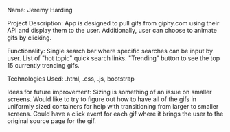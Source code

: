 Name: Jeremy Harding

Project Description: App is designed to pull gifs from giphy.com using their API and display them to the user. Additionally, user can choose to animate gifs by clicking.

Functionality: Single search bar where specific searches can be input by user. List of "hot topic" quick search links. "Trending" button to see the top 15 currently trending gifs.

Technologies Used: .html, .css, .js, bootstrap

Ideas for future improvement: Sizing is something of an issue on smaller screens. Would like to try to figure out how to have all of the gifs in uniformly sized containers for help with transitioning from larger to smaller screens. Could have a click event for each gif where it brings the user to the original source page for the gif. 